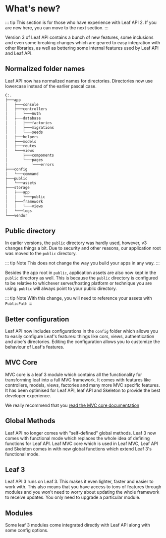 # What's new?

::: tip
This section is for those who have experience with Leaf API 2. If you are new here, you can move to the next section.
:::

Version 3 of Leaf API contains a bunch of new features, some inclusions and even some breaking changes which are geared to easy integration with other libraries, as well as bettering some internal features used by Leaf API and Leaf API.

## Normalized folder names

Leaf API now has normalized names for directories. Directories now use lowercase instead of the earlier pascal case.

```bash
C:.
├───app
│   ├───console
│   ├───controllers
│   │   └───Auth
│   ├───database
│   │   ├───factories
│   │   ├───migrations
│   │   └───seeds
│   ├───helpers
│   ├───models
│   ├───routes
│   └───views
│       ├───components
│       └───pages
│           └───errors
├───config
│   └───command
├───public
│   └───assets
├───storage
│   ├───app
│   │   └───public
│   ├───framework
│   │   └───views
│   └───logs
└───vendor
```

## Public directory

In earlier versions, the `public` directory was hardly used, however, v3 changes things a bit. Due to security and other reasons, our application root was moved to the `public` directory.

::: tip Note
This does not change the way you build your apps in any way.
:::

Besides the app root in `public`, application assets are also now kept in the `public` directory as well. This is because the `public` directory is configured to be relative to whichever server/hosting platform or technique you are using. `public` will always point to your public directory.

::: tip Note
With this change, you will need to reference your assets with `PublicPath`
:::

## Better configuration

Leaf API now includes configurations in the `config` folder which allows you to easily configure Leaf's features: things like cors, views, authentication and aloe's directories. Editing the configuration allows you to customize the behaviour of Leaf's features.

## MVC Core

MVC core is a leaf 3 module which contains all the functionality for transforming leaf into a full MVC framework. It comes with features like controllers, models, views, factories and many more MVC specific features. It has been optimised for Leaf API, leaf API and Skeleton to provide the best developer experience.

We really recommend that you [read the MVC core documentation](https://www.leafphp.dev/modules/mvc-core/)

## Global Methods

Leaf API no longer comes with "self-defined" global methods. Leaf 3 now comes with functional mode which replaces the whole idea of defining functions for Leaf API. Leaf MVC core which is used in Leaf MVC, Leaf API and Skeleton comes in with new global functions which extend Leaf 3's functional mode.

## Leaf 3

Leaf API 3 runs on Leaf 3. This makes it even lighter, faster and easier to work with. This also means that you have access to tons of features through modules and you won't need to worry about updating the whole framework to receive updates. You only need to upgrade a particular module.

## Modules

Some leaf 3 modules come integrated directly with Leaf API along with some config options.
